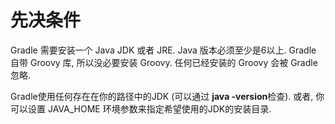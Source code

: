 # 先决条件

Gradle 需要安装一个 Java JDK 或者 JRE. Java 版本必须至少是6以上. Gradle 自带 Groovy 库, 所以没必要安装 Groovy. 任何已经安装的 Groovy 会被 Gradle 忽略.

Gradle使用任何存在在你的路径中的JDK (可以通过 **java -version**检查). 或者, 你可以设置 JAVA_HOME 环境参数来指定希望使用的JDK的安装目录.

